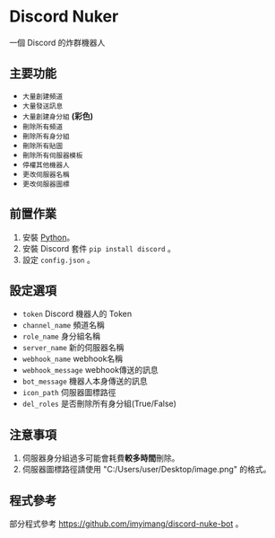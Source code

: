 # Discord Nuker
一個 Discord 的炸群機器人
## 主要功能
- `大量創建頻道`
- `大量發送訊息`
- `大量創建身分組` **(彩色)**
- `刪除所有頻道`
- `刪除所有身分組`
- `刪除所有貼圖`
- `刪除所有伺服器模板`
- `停權其他機器人`
- `更改伺服器名稱`
- `更改伺服器圖標`
## 前置作業
1. 安裝 [Python](https://www.python.org/downloads/)。
2. 安裝 Discord 套件 ```pip install discord``` 。
5. 設定 `config.json` 。
## 設定選項
- `token` Discord 機器人的 Token
- `channel_name` 頻道名稱
- `role_name` 身分組名稱
- `server_name` 新的伺服器名稱
- `webhook_name` webhook名稱
- `webhook_message` webhook傳送的訊息
- `bot_message` 機器人本身傳送的訊息
- `icon_path` 伺服器圖標路徑
- `del_roles` 是否刪除所有身分組(True/False)
## 注意事項
1. 伺服器身分組過多可能會耗費**較多時間**刪除。
2. 伺服器圖標路徑請使用 "C:/Users/user/Desktop/image.png" 的格式。
## 程式參考
部分程式參考 https://github.com/imyimang/discord-nuke-bot 。
